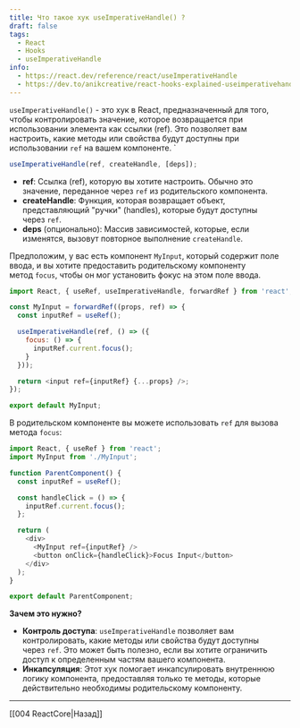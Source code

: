 ```yaml
---
title: Что такое хук useImperativeHandle() ?
draft: false
tags:
  - React
  - Hooks
  - useImperativeHandle
info:
  - https://react.dev/reference/react/useImperativeHandle
  - https://dev.to/anikcreative/react-hooks-explained-useimperativehandle-5g44
---
```

`useImperativeHandle()` - это хук в React, предназначенный для того, чтобы контролировать значение, которое возвращается при использовании элемента как ссылки (ref). Это позволяет вам настроить, какие методы или свойства будут доступны при использовании `ref` на вашем компоненте.
`
```javascript
useImperativeHandle(ref, createHandle, [deps]);
```

- **ref**: Ссылка (ref), которую вы хотите настроить. Обычно это значение, переданное через `ref` из родительского компонента.
- **createHandle**: Функция, которая возвращает объект, представляющий "ручки" (handles), которые будут доступны через `ref`.
- **deps** (опционально): Массив зависимостей, которые, если изменятся, вызовут повторное выполнение `createHandle`.

Предположим, у вас есть компонент `MyInput`, который содержит поле ввода, и вы хотите предоставить родительскому компоненту метод `focus`, чтобы он мог установить фокус на этом поле ввода.

```javascript
import React, { useRef, useImperativeHandle, forwardRef } from 'react';

const MyInput = forwardRef((props, ref) => {
  const inputRef = useRef();

  useImperativeHandle(ref, () => ({
    focus: () => {
      inputRef.current.focus();
    }
  }));

  return <input ref={inputRef} {...props} />;
});

export default MyInput;
```

В родительском компоненте вы можете использовать `ref` для вызова метода `focus`:

```javascript
import React, { useRef } from 'react';
import MyInput from './MyInput';

function ParentComponent() {
  const inputRef = useRef();

  const handleClick = () => {
    inputRef.current.focus();
  };

  return (
    <div>
      <MyInput ref={inputRef} />
      <button onClick={handleClick}>Focus Input</button>
    </div>
  );
}

export default ParentComponent;
```

**Зачем это нужно?**

- **Контроль доступа**: `useImperativeHandle` позволяет вам контролировать, какие методы или свойства будут доступны через `ref`. Это может быть полезно, если вы хотите ограничить доступ к определенным частям вашего компонента.
- **Инкапсуляция**: Этот хук помогает инкапсулировать внутреннюю логику компонента, предоставляя только те методы, которые действительно необходимы родительскому компоненту.

___

[[004 ReactCore|Назад]]